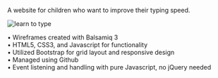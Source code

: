 A website for children who want to improve their typing speed.  

![learn to type](http://s28.postimg.org/736aq2klp/Learn_To_Type.png)  

• Wireframes created with Balsamiq 3  
• HTML5, CSS3, and Javascript for functionality  
• Utilized Bootstrap for grid layout and responsive design  
• Managed using Github  
• Event listening and handling with pure Javascript, no jQuery needed